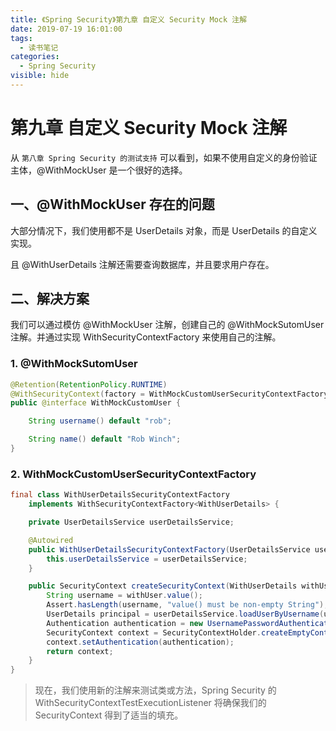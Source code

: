 ```yaml
---
title: 《Spring Security》第九章 自定义 Security Mock 注解
date: 2019-07-19 16:01:00
tags: 
  - 读书笔记
categories:
  - Spring Security
visible: hide
---
```


# 第九章 自定义 Security Mock 注解

从 `第八章 Spring Security 的测试支持` 可以看到，如果不使用自定义的身份验证主体，@WithMockUser 是一个很好的选择。

## 一、@WithMockUser 存在的问题

大部分情况下，我们使用都不是 UserDetails 对象，而是 UserDetails 的自定义实现。

且 @WithUserDetails 注解还需要查询数据库，并且要求用户存在。

## 二、解决方案

我们可以通过模仿 @WithMockUser 注解，创建自己的 @WithMockSutomUser注解。并通过实现 WithSecurityContextFactory 来使用自己的注解。

### 1. @WithMockSutomUser

```java
@Retention(RetentionPolicy.RUNTIME)
@WithSecurityContext(factory = WithMockCustomUserSecurityContextFactory.class)
public @interface WithMockCustomUser {

	String username() default "rob";

	String name() default "Rob Winch";
}
```

### 2. WithMockCustomUserSecurityContextFactory

```java
final class WithUserDetailsSecurityContextFactory
	implements WithSecurityContextFactory<WithUserDetails> {

	private UserDetailsService userDetailsService;

	@Autowired
	public WithUserDetailsSecurityContextFactory(UserDetailsService userDetailsService) {
		this.userDetailsService = userDetailsService;
	}

	public SecurityContext createSecurityContext(WithUserDetails withUser) {
		String username = withUser.value();
		Assert.hasLength(username, "value() must be non-empty String");
		UserDetails principal = userDetailsService.loadUserByUsername(username);
		Authentication authentication = new UsernamePasswordAuthenticationToken(principal, principal.getPassword(), principal.getAuthorities());
		SecurityContext context = SecurityContextHolder.createEmptyContext();
		context.setAuthentication(authentication);
		return context;
	}
}
```

> 现在，我们使用新的注解来测试类或方法，Spring Security 的 WithSecurityContextTestExecutionListener 将确保我们的 SecurityContext 得到了适当的填充。